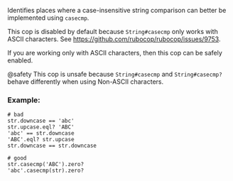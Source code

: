 Identifies places where a case-insensitive string comparison
can better be implemented using `casecmp`.

This cop is disabled by default because `String#casecmp` only works with
ASCII characters. See https://github.com/rubocop/rubocop/issues/9753.

If you are working only with ASCII characters, then this cop can be
safely enabled.

@safety
    This cop is unsafe because `String#casecmp` and `String#casecmp?` behave
    differently when using Non-ASCII characters.

### Example:
    # bad
    str.downcase == 'abc'
    str.upcase.eql? 'ABC'
    'abc' == str.downcase
    'ABC'.eql? str.upcase
    str.downcase == str.downcase

    # good
    str.casecmp('ABC').zero?
    'abc'.casecmp(str).zero?